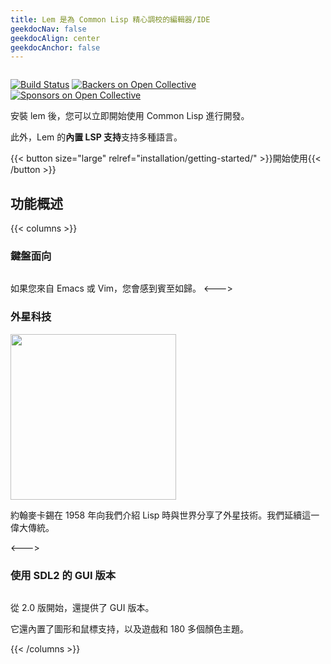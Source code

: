 ```yaml
---
title: Lem 是為 Common Lisp 精心調校的編輯器/IDE
geekdocNav: false
geekdocAlign: center
geekdocAnchor: false
---
```


<!-- markdownlint-capture -->
<!-- markdownlint-disable MD033 -->


<img class="" src="/lem-page/icon-blue.svg" alt="">

<span class="badge-placeholder">[![Build Status](https://github.com/lem-project/lem/workflows/CI/badge.svg)](https://github.com/lem-project/lem/actions)</span>
<span class="badge-placeholder">[![Backers on Open Collective](https://opencollective.com/lem/backers/badge.svg)](https://github.com/lem-project/lem#backers)</span>
<span class="badge-placeholder">[![Sponsors on Open Collective](https://opencollective.com/lem/sponsors/badge.svg)](https://github.com/lem-project/lem#sponsors)</span>

<!-- markdownlint-restore -->

安裝 lem 後，您可以立即開始使用 Common Lisp 進行開發。

此外，Lem 的**內置 LSP 支持**支持多種語言。

{{< button size="large" relref="installation/getting-started/" >}}開始使用{{< /button >}}

## 功能概述

{{< columns >}}

### 鍵盤面向

<img class="" src="/lem-page/terminal.png" alt="">

如果您來自 Emacs 或 Vim，您會感到賓至如歸。
<--->

### 外星科技

<img class="" src="/lem-page/lisp_logo.png" alt="" style="height: 265px" >

約翰麥卡錫在 1958 年向我們介紹 Lisp 時與世界分享了外星技術。我們延續這一偉大傳統。

<--->

### 使用 SDL2 的 GUI 版本

<img class="" src="/lem-page/sdl2.png" alt="">

從 2.0 版開始，還提供了 GUI 版本。

它還內置了圖形和鼠標支持，以及遊戲和 180 多個顏色主題。

{{< /columns >}}
